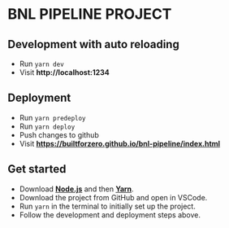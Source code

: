 # BNL PIPELINE PROJECT

## Development with auto reloading
- Run `yarn dev`
- Visit **http://localhost:1234**

## Deployment
- Run `yarn predeploy`
- Run `yarn deploy`
- Push changes to github
- Visit **https://builtforzero.github.io/bnl-pipeline/index.html**


## Get started
- Download **[Node.js](https://nodejs.org/en/)** and then **[Yarn](https://classic.yarnpkg.com/en/docs/install/#windows-stable)**.
- Download the project from GitHub and open in VSCode.
- Run `yarn` in the terminal to initially set up the project.
- Follow the development and deployment steps above.
